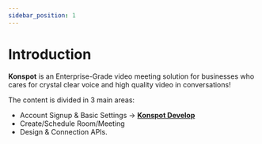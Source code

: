 ```yaml
---
sidebar_position: 1
---
```


# Introduction

**Konspot** is an Enterprise-Grade video meeting solution for businesses who cares for crystal clear voice and high quality video in conversations!

The content is divided in 3 main areas:

- Account Signup & Basic Settings -> **[Konspot Develop](https://develop.konspot.com/)**
- Create/Schedule Room/Meeting 
- Design & Connection APIs.
